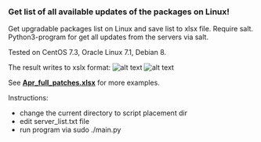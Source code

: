 ### Get list of all available updates of the packages on Linux!

Get upgradable packages list on Linux and save list to xlsx file.
Require salt.
Python3-program for get all updates from the servers via salt.

Tested on CentOS 7.3, Oracle Linux 7.1, Debian 8.

The result writes to xslx format:
![alt text](https://github.com/4815162342lost/get_all_updates_list_via_salt/blob/master/Screenshot%20from%202017-03-19%2023-53-20.png)
![alt text](https://github.com/4815162342lost/get_all_updates_list_via_salt/blob/master/Screenshot%20from%202017-03-19%2023-53-26.png)

See [**Apr_full_patches.xlsx**](https://github.com/4815162342lost/get_all_updates_list_via_salt/blob/master/Apr_full_patches.xlsx)  for more examples.


Instructions:
- change the current directory to script placement dir
- edit server_list.txt file
- run program via sudo ./main.py

